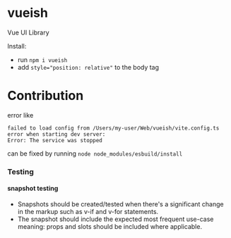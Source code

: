 # vueish
Vue UI Library

Install:
 - run `npm i vueish`
 - add `style="position: relative"` to the body tag


# Contribution

error like
```text
failed to load config from /Users/my-user/Web/vueish/vite.config.ts
error when starting dev server:
Error: The service was stopped
```

can be fixed by running `node node_modules/esbuild/install`

### Testing

#### snapshot testing

 - Snapshots should be created/tested when there's a significant change in the markup such as v-if and v-for statements.
 - The snapshot should include the expected most frequent use-case meaning: props and slots should be included where applicable.
